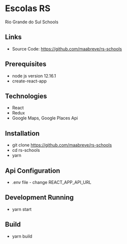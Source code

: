 # Escolas RS

Rio Grande do Sul Schools

## Links

- Source Code: https://github.com/maabreve/rs-schools

## Prerequisites

- node js version 12.16.1
- create-react-app

## Technologies

- React
- Redux
- Google Maps, Google Places Api

## Installation

- git clone https://github.com/maabreve/rs-schools
- cd rs-schools
- yarn


## Api Configuration
- .env file - change REACT_APP_API_URL


## Development Running

- yarn start

## Build

- yarn build


